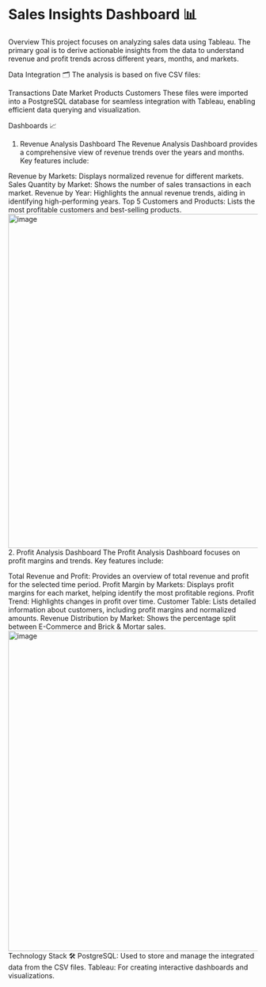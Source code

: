 # Sales Insights Dashboard 📊
Overview
This project focuses on analyzing sales data using Tableau. The primary goal is to derive actionable insights from the data to understand revenue and profit trends across different years, months, and markets.

Data Integration 🗂
The analysis is based on five CSV files:

Transactions
Date
Market
Products
Customers
These files were imported into a PostgreSQL database for seamless integration with Tableau, enabling efficient data querying and visualization.

Dashboards 📈
1. Revenue Analysis Dashboard
The Revenue Analysis Dashboard provides a comprehensive view of revenue trends over the years and months. Key features include:

Revenue by Markets: Displays normalized revenue for different markets.
Sales Quantity by Market: Shows the number of sales transactions in each market.
Revenue by Year: Highlights the annual revenue trends, aiding in identifying high-performing years.
Top 5 Customers and Products: Lists the most profitable customers and best-selling products.
<img width="1202" height="675" alt="image" src="https://github.com/user-attachments/assets/b9a982bb-aae2-4dd0-af49-8a95d07a136d" />
2. Profit Analysis Dashboard
The Profit Analysis Dashboard focuses on profit margins and trends. Key features include:

Total Revenue and Profit: Provides an overview of total revenue and profit for the selected time period.
Profit Margin by Markets: Displays profit margins for each market, helping identify the most profitable regions.
Profit Trend: Highlights changes in profit over time.
Customer Table: Lists detailed information about customers, including profit margins and normalized amounts.
Revenue Distribution by Market: Shows the percentage split between E-Commerce and Brick & Mortar sales.
<img width="1266" height="647" alt="image" src="https://github.com/user-attachments/assets/fbfe227e-83fd-4108-b6f3-685df0e85fb0" />
Technology Stack 🛠
PostgreSQL: Used to store and manage the integrated data from the CSV files.
Tableau: For creating interactive dashboards and visualizations.

